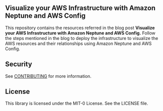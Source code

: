 ## Visualize your AWS Infrastructure with Amazon Neptune and AWS Config

This repository contains the resources referred in the blog post **Visualize your AWS Infrastructure with Amazon Neptune and AWS Config.** Follow the steps mentioned in the blog to deploy the infrastructure to visualize the AWS resources and their relationships using Amazon Neptune and AWS Config.

## Security

See [CONTRIBUTING](CONTRIBUTING.md#security-issue-notifications) for more information.

## License

This library is licensed under the MIT-0 License. See the LICENSE file.

